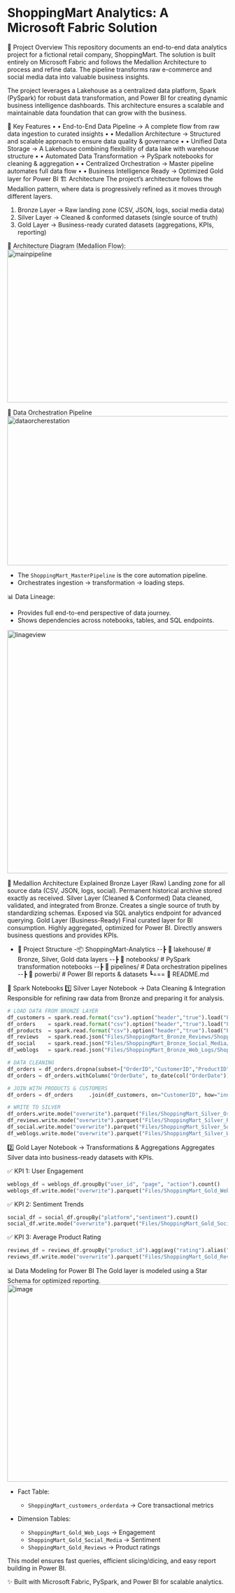# ShoppingMart Analytics: A Microsoft Fabric Solution
📌 Project Overview
This repository documents an end-to-end data analytics project for a fictional retail company, ShoppingMart. 
The solution is built entirely on Microsoft Fabric and follows the Medallion Architecture to process and refine data. 
The pipeline transforms raw e-commerce and social media data into valuable business insights.

The project leverages a Lakehouse as a centralized data platform, Spark (PySpark) for robust data transformation, 
and Power BI for creating dynamic business intelligence dashboards. This architecture ensures a scalable and maintainable 
data foundation that can grow with the business.

🚀 Key Features
•	• End-to-End Data Pipeline → A complete flow from raw data ingestion to curated insights
•	• Medallion Architecture → Structured and scalable approach to ensure data quality & governance
•	• Unified Data Storage → A Lakehouse combining flexibility of data lake with warehouse structure
•	• Automated Data Transformation → PySpark notebooks for cleaning & aggregation
•	• Centralized Orchestration → Master pipeline automates full data flow
•	• Business Intelligence Ready → Optimized Gold layer for Power BI
🏗️ Architecture
The project’s architecture follows the Medallion pattern, where data is progressively refined as it moves through different layers.

1. Bronze Layer → Raw landing zone (CSV, JSON, logs, social media data)
2. Silver Layer → Cleaned & conformed datasets (single source of truth)
3. Gold Layer → Business-ready curated datasets (aggregations, KPIs, reporting)

📌 Architecture Diagram (Medallion Flow): 
<img width="1026" height="350" alt="mainpipeline" src="https://github.com/user-attachments/assets/b8e2f82f-9d78-4563-883b-dc09f2886f05" />


🔄 Data Orchestration Pipeline
<img width="1028" height="341" alt="dataorcherestation" src="https://github.com/user-attachments/assets/21b227bd-2608-46bf-aa5a-cef9bca1a0c1" />

- The `ShoppingMart_MasterPipeline` is the core automation pipeline.
- Orchestrates ingestion → transformation → loading steps.

📊 Data Lineage:
- Provides full end-to-end perspective of data journey.
- Shows dependencies across notebooks, tables, and SQL endpoints.
<img width="1018" height="556" alt="linageview" src="https://github.com/user-attachments/assets/185d31f6-1bee-485c-9449-f35ff0c97a3e" />

🥇 Medallion Architecture Explained
Bronze Layer (Raw)
Landing zone for all source data (CSV, JSON, logs, social). Permanent historical archive stored exactly as received.
Silver Layer (Cleaned & Conformed)
Data cleaned, validated, and integrated from Bronze. Creates a single source of truth by standardizing schemas. Exposed via SQL analytics endpoint for advanced querying.
Gold Layer (Business-Ready)
Final curated layer for BI consumption. Highly aggregated, optimized for Power BI. Directly answers business questions and provides KPIs.

- 📂 Project Structure
-📦 ShoppingMart-Analytics
 --┣ 📂 lakehouse/      # Bronze, Silver, Gold data layers
 --┣ 📂 notebooks/      # PySpark transformation notebooks
 --┣ 📂 pipelines/      # Data orchestration pipelines
 --┣ 📂 powerbi/        # Power BI reports & datasets
 ┗=== 📜 README.md

📒 Spark Notebooks
1️⃣ Silver Layer Notebook → Data Cleaning & Integration
Responsible for refining raw data from Bronze and preparing it for analysis.

```python
# LOAD DATA FROM BRONZE LAYER
df_customers = spark.read.format("csv").option("header","true").load("Files/ShoppingMart_Bronze_Customers/ShoppingMart_customers.csv")
df_orders    = spark.read.format("csv").option("header","true").load("Files/ShoppingMart_Bronze_Orders/ShoppingMart_orders.csv")
df_products  = spark.read.format("csv").option("header","true").load("Files/ShoppingMart_Bronze_Products/ShoppingMart_products.csv")
df_reviews   = spark.read.json("Files/ShoppingMart_Bronze_Reviews/ShoppingMart_review.json")
df_social    = spark.read.json("Files/ShoppingMart_Bronze_Social_Media/ShoppingMart_social_media.json")
df_weblogs   = spark.read.json("Files/ShoppingMart_Bronze_Web_Logs/ShoppingMart_web_logs.json")

# DATA CLEANING
df_orders = df_orders.dropna(subset=["OrderID","CustomerID","ProductID","OrderDate","TotalAmount"])
df_orders = df_orders.withColumn("OrderDate", to_date(col("OrderDate")))

# JOIN WITH PRODUCTS & CUSTOMERS
df_orders = df_orders     .join(df_customers, on="CustomerID", how="inner")     .join(df_products, on="ProductID", how="inner")

# WRITE TO SILVER
df_orders.write.mode("overwrite").parquet("Files/ShoppingMart_Silver_Orders/ShoppingMart_customers_orderdata")
df_reviews.write.mode("overwrite").parquet("Files/ShoppingMart_Silver_Reviews/ShoppingMart_review")
df_social.write.mode("overwrite").parquet("Files/ShoppingMart_Silver_Social_Media/ShoppingMart_social_media")
df_weblogs.write.mode("overwrite").parquet("Files/ShoppingMart_Silver_Web_Logs/ShoppingMart_web_logs")
```

2️⃣ Gold Layer Notebook → Transformations & Aggregations
Aggregates Silver data into business-ready datasets with KPIs.

✅ KPI 1: User Engagement
```python
weblogs_df = weblogs_df.groupBy("user_id", "page", "action").count()
weblogs_df.write.mode("overwrite").parquet("Files/ShoppingMart_Gold_Web_Logs/ShoppingMart_web_logs")
```

✅ KPI 2: Sentiment Trends
```python
social_df = social_df.groupBy("platform","sentiment").count()
social_df.write.mode("overwrite").parquet("Files/ShoppingMart_Gold_Social_Media/ShoppingMart_social_media")
```

✅ KPI 3: Average Product Rating
```python
reviews_df = reviews_df.groupBy("product_id").agg(avg("rating").alias("AvgRating"))
reviews_df.write.mode("overwrite").parquet("Files/ShoppingMart_Gold_Reviews/ShoppingMart_review")
```

📊 Data Modeling for Power BI
The Gold layer is modeled using a Star Schema for optimized reporting.
<img width="797" height="451" alt="image" src="https://github.com/user-attachments/assets/2c47a7e6-9f6c-4f39-818c-baee42902dfd" />

- Fact Table:
  - `ShoppingMart_customers_orderdata` → Core transactional metrics

- Dimension Tables:
  - `ShoppingMart_Gold_Web_Logs` → Engagement
  - `ShoppingMart_Gold_Social_Media` → Sentiment
  - `ShoppingMart_Gold_Reviews` → Product ratings

This model ensures fast queries, efficient slicing/dicing, and easy report building in Power BI.



✨ Built with Microsoft Fabric, PySpark, and Power BI for scalable analytics.

